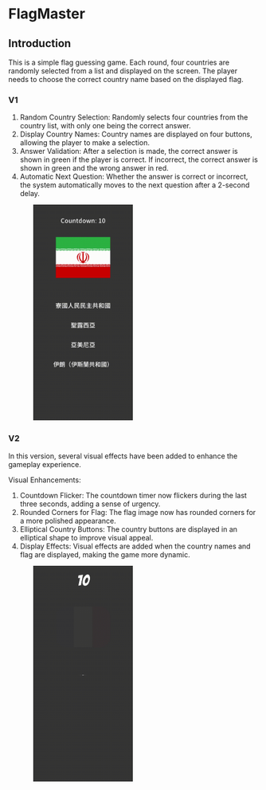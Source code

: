 # FlagMaster

## Introduction

This is a simple flag guessing game. Each round, four countries are randomly selected from a list and displayed on the screen. The player needs to choose the correct country name based on the displayed flag.

### V1
1.	Random Country Selection: Randomly selects four countries from the country list, with only one being the correct answer.
2.	Display Country Names: Country names are displayed on four buttons, allowing the player to make a selection.
3.	Answer Validation: After a selection is made, the correct answer is shown in green if the player is correct. If incorrect, the correct answer is shown in green and the wrong answer in red.
4.	Automatic Next Question: Whether the answer is correct or incorrect, the system automatically moves to the next question after a 2-second delay.

<img src="./videos/V1.gif" width="200" alt="Alt Text"  style="margin-left: 10%;">

### V2

In this version, several visual effects have been added to enhance the gameplay experience.

Visual Enhancements:

1. Countdown Flicker: The countdown timer now flickers during the last three seconds, adding a sense of urgency.
2. Rounded Corners for Flag: The flag image now has rounded corners for a more polished appearance.
3. Elliptical Country Buttons: The country buttons are displayed in an elliptical shape to improve visual appeal.
4. Display Effects: Visual effects are added when the country names and flag are displayed, making the game more dynamic.

<img src="./videos/V2.gif" width="200" alt="Alt Text"  style="margin-left: 10%;">